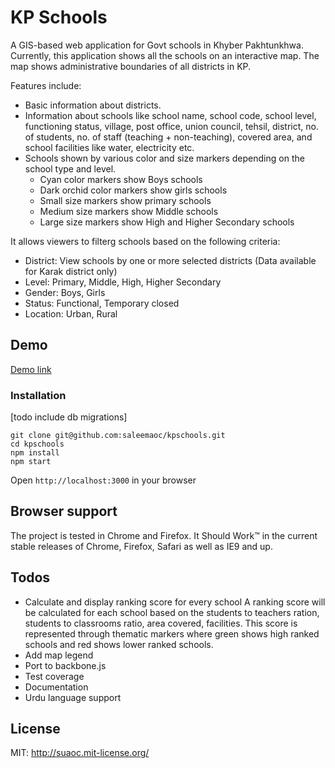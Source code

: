 # KP Schools

A GIS-based web application for Govt schools in Khyber Pakhtunkhwa. 
Currently, this application shows all the schools on an interactive map. The map shows administrative boundaries of all districts in KP.

Features include:
* Basic information about districts.
* Information about schools like school name, school code, school level, functioning status, village, post office, union council, tehsil, district, no. of students, no. of staff (teaching + non-teaching), covered area, and school facilities like water, electricity etc.
* Schools shown by various color and size markers depending on the school type and level.
	* Cyan color markers show Boys schools
	* Dark orchid color markers show girls schools
    * Small size markers show primary schools
    * Medium size markers show Middle schools
    * Large size markers show High and Higher Secondary schools

It allows viewers to filterg schools based on the following criteria:

* District: View schools by one or more selected districts (Data available for Karak district only)
* Level: Primary, Middle, High, Higher Secondary
* Gender: Boys, Girls
* Status: Functional, Temporary closed
* Location: Urban, Rural



## Demo

[Demo link](http://kpschools-suaoc.rhcloud.com/)


### Installation

[todo include db migrations]
```
git clone git@github.com:saleemaoc/kpschools.git
cd kpschools
npm install
npm start
```
Open `http://localhost:3000` in your browser


## Browser support

The project is tested in Chrome and Firefox. It Should Work™ in the current stable releases of Chrome, Firefox, Safari as well as IE9 and up.


## Todos

* Calculate and display ranking score for every school
	A ranking score will be calculated for each school based on the students to teachers ration, students to classrooms ratio, area covered, facilities. This score is represented through thematic markers where green shows high ranked schools and red shows lower ranked schools.
* Add map legend
* Port to backbone.js
* Test coverage
* Documentation
* Urdu language support


## License

MIT: http://suaoc.mit-license.org/
